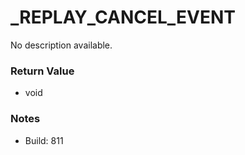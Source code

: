 # _REPLAY_CANCEL_EVENT

No description available.

### Return Value
* void

### Notes
* Build: 811

